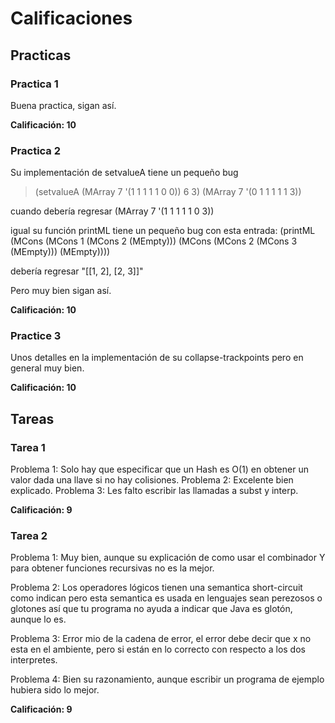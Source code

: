 # Calificaciones

## Practicas

### Practica 1

Buena practica, sigan así.

**Calificación: 10**

### Practica 2

Su implementación de setvalueA tiene un pequeño bug

> (setvalueA (MArray 7 '(1 1 1 1 1 0 0)) 6 3)
(MArray 7 '(0 1 1 1 1 1 3))

cuando debería regresar (MArray 7 '(1 1 1 1 1 0 3))

igual su función printML tiene un pequeño bug con esta entrada:
(printML (MCons (MCons 1 (MCons 2 (MEmpty))) (MCons (MCons 2 (MCons 3 (MEmpty))) (MEmpty))))

debería regresar "[[1, 2], [2, 3]]"

Pero muy bien sigan así.

**Calificación: 10**

### Practice 3
Unos detalles en la implementación de su collapse-trackpoints pero
en general muy bien.

**Calificación: 10**

## Tareas

### Tarea 1

Problema 1: Solo hay que especificar que un Hash es O(1) en obtener un valor
dada una llave si no hay colisiones.
Problema 2: Excelente bien explicado.
Problema 3: Les falto escribir las llamadas a subst y interp.

**Calificación: 9**

### Tarea 2

Problema 1: Muy bien, aunque su explicación de como usar el combinador Y para
obtener funciones recursivas no es la mejor.

Problema 2:  Los operadores lógicos tienen una semantica short-circuit como indican pero esta semantica es usada en lenguajes sean perezosos o glotones así que tu programa no ayuda a indicar que Java es glotón, aunque lo es.

Problema 3: Error mio de la cadena de error, el error debe decir que x no esta
en el ambiente, pero si están en lo correcto con respecto a los dos interpretes.

Problema 4: Bien su razonamiento, aunque escribir un programa de ejemplo hubiera sido lo mejor.

**Calificación: 9**
